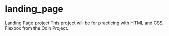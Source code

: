 # landing_page
Landing Page project
This project will be for practicing with HTML and CSS, Flexbox from the Odin
Project. 
